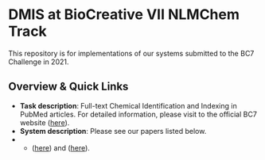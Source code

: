 # DMIS at BioCreative VII NLMChem Track

This repository is for implementations of our systems submitted to the BC7 Challenge in 2021.

## Overview & Quick Links

* **Task description**: Full-text Chemical Identification and Indexing in PubMed articles. For detailed information, please visit to the official BC7 website ([here](https://biocreative.bioinformatics.udel.edu/tasks/biocreative-vii/track-2/)).
* **System description**: Please see our papers listed below.
* * ([here](https://academic.oup.com/database/article/doi/10.1093/database/baac074/6726385)) and ([here](https://arxiv.org/abs/2111.10584)).
